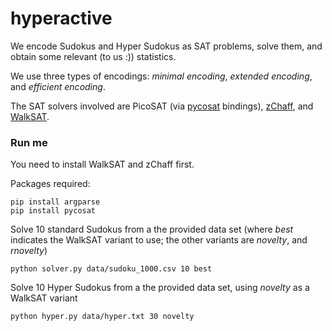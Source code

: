 # hyperactive

We encode Sudokus and Hyper Sudokus as SAT problems, solve them, and obtain some relevant (to us :)) statistics.

We use three types of encodings: _minimal encoding_, _extended encoding_, and _efficient encoding_.

The SAT solvers involved are PicoSAT (via [pycosat](https://github.com/ContinuumIO/pycosat) bindings), [zChaff](https://www.princeton.edu/~chaff/zchaff.html), and [WalkSAT](https://www.cs.rochester.edu/u/kautz/walksat).

### Run me
You need to install WalkSAT and zChaff first.

Packages required:

    pip install argparse
    pip install pycosat

Solve 10 standard Sudokus from a the provided data set (where _best_ indicates the WalkSAT variant to use; the other variants are _novelty_, and _rnovelty_)

    python solver.py data/sudoku_1000.csv 10 best

Solve 10 Hyper Sudokus from a the provided data set, using _novelty_ as a WalkSAT variant

    python hyper.py data/hyper.txt 30 novelty
